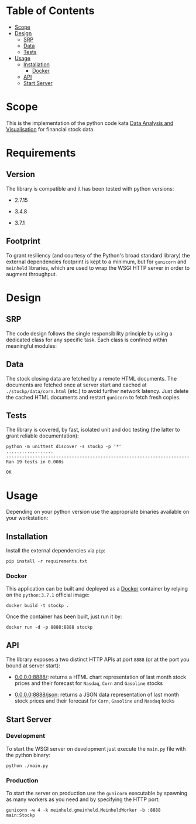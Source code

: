 # Table of Contents
* [Scope](#scope)
* [Design](#design)
  * [SRP](#srp)
  * [Data](#data)
  * [Tests](#tests)
* [Usage](#usage)
  * [Installation](#installation)
    * [Docker](#docker)
  * [API](#api)
  * [Start Server](#start-server)

# Scope
This is the implementation of the python code kata [Data Analysis and Visualisation](https://bitbucket.org/costajob/stock_prices/src/master/OBJECTIVES.md) for financial stock data.

# Requirements

## Version
The library is compatible and it has been tested with python versions:

* 2.7.15

* 3.4.8

* 3.7.1 

## Footprint
To grant resiliency (and courtesy of the Python's broad standard library) the external dependencies footprint is kept to a minimum, but for `gunicorn` and `meinheld` libraries, which are used to wrap the WSGI HTTP server in order to augment throughput.

# Design

## SRP
The code design follows the single responsibility principle by using a dedicated class for any specific task. Each class is confined within meaningful modules:

## Data
The stock closing data are fetched by a remote HTML documents. The documents are fetched once at server start and cached at `./stockp/data/corn.html` (etc.) to avoid further network latency. Just delete the cached HTML documents and restart `gunicorn` to fetch fresh copies.

## Tests
The library is covered, by fast, isolated unit and doc testing (the latter to grant reliable documentation):
```shell
python -m unittest discover -s stockp -p '*'
..................
----------------------------------------------------------------------
Ran 19 tests in 0.008s

OK
```

# Usage
Depending on your python version use the appropriate binaries available on your workstation:

## Installation
Install the external dependencies via `pip`:
```shell
pip install -r requirements.txt
```

### Docker
This application can be built and deployed as a [Docker](https://www.docker.com/) container by relying on the `python:3.7.1` official image:
```shell
docker build -t stockp .
```

Once the container has been built, just run it by:
```shell
docker run -d -p 8888:8888 stockp
```

## API
The library exposes a two distinct HTTP APIs at port `8888` (or at the port you bound at server start): 

* [0.0.0.0:8888/](http://0.0.0.0:8888/): returns a HTML chart representation of last month stock prices and their forecast for `Nasdaq`, `Corn` and `Gasoline` stocks

* [0.0.0.0:8888/json](http://0.0.0.0:8888/json): returns a JSON data representation of last month stock prices and their forecast for `Corn`, `Gasoline` and `Nasdaq` 
tocks

## Start Server

### Development
To start the WSGI server on development just execute the `main.py` file with the python binary:
```shell
python ./main.py
```

### Production
To start the server on production use the `gunicorn` executable by spawning as many workers as you need and by specifying the HTTP port:
```shell
gunicorn -w 4 -k meinheld.gmeinheld.MeinheldWorker -b :8888 main:Stockp
```
